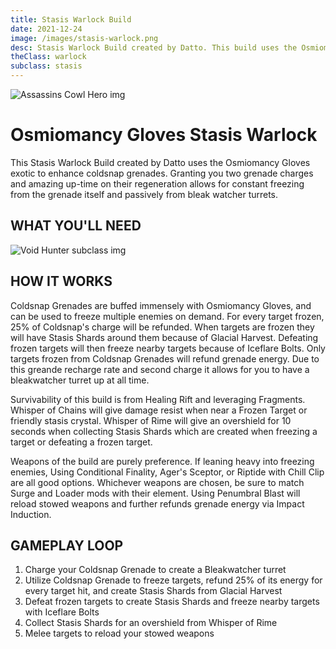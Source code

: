 ```yaml
---
title: Stasis Warlock Build
date: 2021-12-24
image: /images/stasis-warlock.png
desc: Stasis Warlock Build created by Datto. This build uses the Osmiomancy Gloves exotic to enhance coldsnap grenades.
theClass: warlock
subclass: stasis
---
```


![Assassins Cowl Hero img](/images/osmiomancy.jpg "Assassins Cowl D2")

# Osmiomancy Gloves Stasis Warlock

This Stasis Warlock Build created by Datto uses the Osmiomancy Gloves exotic to enhance coldsnap grenades. Granting you two grenade charges and amazing up-time on their regeneration allows for constant freezing from the grenade itself and passively from bleak watcher turrets.

## WHAT YOU'LL NEED

![Void Hunter subclass img](/images/GF-build.png "gyrfalcons build setup D2")

## HOW IT WORKS

Coldsnap Grenades are buffed immensely with Osmiomancy Gloves, and can be used to freeze multiple enemies on demand. For every target frozen, 25% of Coldsnap's charge will be refunded. When targets are frozen they will have Stasis Shards around them because of Glacial Harvest. Defeating frozen targets will then freeze nearby targets because of Iceflare Bolts. Only targets frozen from Coldsnap Grenades will refund grenade energy. Due to this greande recharge rate and second charge it allows for you to have a bleakwatcher turret up at all time.

Survivability of this build is from Healing Rift and leveraging Fragments. Whisper of Chains will give damage resist when near a Frozen Target or friendly stasis crystal. Whisper of Rime will give an overshield for 10 seconds when collecting Stasis Shards which are created when freezing a target or defeating a frozen target.

Weapons of the build are purely preference. If leaning heavy into freezing enemies, Using Conditional Finality, Ager's Sceptor, or Riptide with Chill Clip are all good options. Whichever weapons are chosen, be sure to match Surge and Loader mods with their element. Using Penumbral Blast will reload stowed weapons and further refunds grenade energy via Impact Induction.

## GAMEPLAY LOOP

1. Charge your Coldsnap Grenade to create a Bleakwatcher turret
2. Utilize Coldsnap Grenade to freeze targets, refund 25% of its energy for every target hit, and create Stasis Shards from Glacial Harvest
3. Defeat frozen targets to create Stasis Shards and freeze nearby targets with Iceflare Bolts
4. Collect Stasis Shards for an overshield from Whisper of Rime
5. Melee targets to reload your stowed weapons
